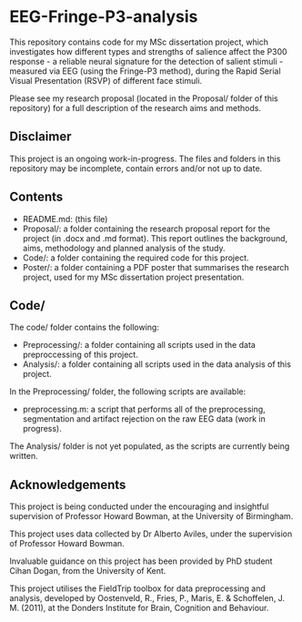 # EEG-Fringe-P3-analysis
This repository contains code for my MSc dissertation project, which investigates how different types and strengths of salience affect the P300 response - a reliable neural signature for the detection of salient stimuli - measured via EEG (using the Fringe-P3 method), during the Rapid Serial Visual Presentation (RSVP) of different face stimuli.

Please see my research proposal (located in the Proposal/ folder of this repository) for a full description of the research aims and methods.

## Disclaimer
This project is an ongoing work-in-progress. The files and folders in this repository may be incomplete, contain errors and/or not up to date.

## Contents
- README.md: (this file)
- Proposal/: a folder containing the research proposal report for the project (in .docx and .md format). This report outlines the background, aims, methodology and planned analysis of the study.
- Code/: a folder containing the required code for this project.
- Poster/: a folder containing a PDF poster that summarises the research project, used for my MSc dissertation project presentation.

## Code/
The code/ folder contains the following:

- Preprocessing/: a folder containing all scripts used in the data preproccessing of this project.
- Analysis/: a folder containing all scripts used in the data analysis of this project.

In the Preprocessing/ folder, the following scripts are available:

- preprocessing.m: a script that performs all of the preprocessing, segmentation and artifact rejection on the raw EEG data (work in progress).

The Analysis/ folder is not yet populated, as the scripts are currently being written.

## Acknowledgements
This project is being conducted under the encouraging and insightful supervision of Professor Howard Bowman, at the University of Birmingham.

This project uses data collected by Dr Alberto Aviles, under the supervision of Professor Howard Bowman.

Invaluable guidance on this project has been provided by PhD student Cihan Dogan, from the University of Kent.

This project utilises the FieldTrip toolbox for data preprocessing and analysis, developed by Oostenveld, R., Fries, P., Maris, E. & Schoffelen, J. M. (2011), at the Donders Institute for Brain, Cognition and Behaviour.
